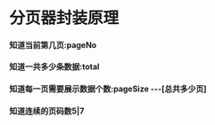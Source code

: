 # 分页器封装原理

#### 知道当前第几页:pageNo

#### 知道一共多少条数据:total

#### 知道每一页需要展示数据个数:pageSize ---[总共多少页]

#### 知道连续的页码数5|7